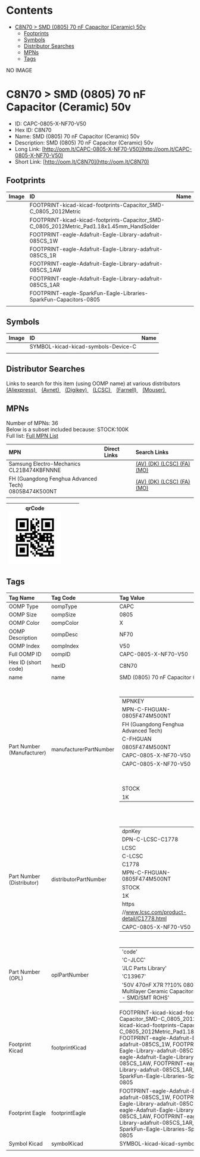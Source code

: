 



Contents
========

* [C8N70 > SMD (0805) 70 nF Capacitor (Ceramic) 50v](#c8n70--smd-0805-70-nf-capacitor-ceramic-50v)
	* [Footprints](#footprints)
	* [Symbols](#symbols)
	* [Distributor Searches](#distributor-searches)
	* [MPNs](#mpns)
	* [Tags](#tags)
  
NO IMAGE  
# C8N70 > SMD (0805) 70 nF Capacitor (Ceramic) 50v

- ID: CAPC-0805-X-NF70-V50
- Hex ID: C8N70
- Name: SMD (0805) 70 nF Capacitor (Ceramic) 50v
- Description: SMD (0805) 70 nF Capacitor (Ceramic) 50v
- Long Link: [http://oom.lt/CAPC-0805-X-NF70-V50](http://oom.lt/CAPC-0805-X-NF70-V50)
- Short Link: [http://oom.lt/C8N70](http://oom.lt/C8N70)

## Footprints
  

|Image|ID|Name|
| :--- | :--- | :--- |
||FOOTPRINT-kicad-kicad-footprints-Capacitor_SMD-C_0805_2012Metric||
||FOOTPRINT-kicad-kicad-footprints-Capacitor_SMD-C_0805_2012Metric_Pad1.18x1.45mm_HandSolder||
||FOOTPRINT-eagle-Adafruit-Eagle-Library-adafruit-085CS_1W||
||FOOTPRINT-eagle-Adafruit-Eagle-Library-adafruit-085CS_1R||
||FOOTPRINT-eagle-Adafruit-Eagle-Library-adafruit-085CS_1AW||
||FOOTPRINT-eagle-Adafruit-Eagle-Library-adafruit-085CS_1AR||
||FOOTPRINT-eagle-SparkFun-Eagle-Libraries-SparkFun-Capacitors-0805||
||||

## Symbols
  

|Image|ID|Name|
| :--- | :--- | :--- |
|![]()|SYMBOL-kicad-kicad-symbols-Device-C||
||||

## Distributor Searches
  
Links to search for this item (using OOMP name) at various distributors  
[(Aliexpress) ](https://www.aliexpress.com/wholesale?SearchText=1117SMD+0805+70+nF+Capacitor+Ceramic+50v)&nbsp;&nbsp;&nbsp;[(Avnet) ](https://www.avnet.com/shop/us/search/SMD+0805+70+nF+Capacitor+Ceramic+50v)&nbsp;&nbsp;&nbsp;[(Digikey) ](https://www.digikey.co.uk/en/products/result?s=SMD+0805+70+nF+Capacitor+Ceramic+50v)&nbsp;&nbsp;&nbsp;[(LCSC) ](https://www.lcsc.com/search?q=SMD+0805+70+nF+Capacitor+Ceramic+50v)&nbsp;&nbsp;&nbsp;[(Farnell) ](https://uk.farnell.com/search?st=SMD+0805+70+nF+Capacitor+Ceramic+50v)&nbsp;&nbsp;&nbsp;[(Mouser) ](https://www.mouser.com/c/?q=SMD+0805+70+nF+Capacitor+Ceramic+50v)&nbsp;&nbsp;&nbsp;
## MPNs
  
Number of MPNs: 36<br>Below is a subset included because: STOCK:100K <br>Full list: [Full MPN List](MPNLIST.md)  

|MPN|Direct Links|Search Links|
| :--- | :--- | :--- |
|Samsung Electro-Mechanics<br>CL21B474KBFNNNE||[(AV) ](https://www.avnet.com/shop/us/search/CL21B474KBFNNNE)[(DK) ](https://www.digikey.co.uk/products/en?keywords=CL21B474KBFNNNE)[(LCSC) ](https://www.lcsc.com/search?q=CL21B474KBFNNNE)[(FA) ](https://uk.farnell.com/search?st=CL21B474KBFNNNE)[(MO) ](https://www.mouser.com/c/?q=CL21B474KBFNNNE)|
|FH (Guangdong Fenghua Advanced Tech)<br>0805B474K500NT||[(AV) ](https://www.avnet.com/shop/us/search/0805B474K500NT)[(DK) ](https://www.digikey.co.uk/products/en?keywords=0805B474K500NT)[(LCSC) ](https://www.lcsc.com/search?q=0805B474K500NT)[(FA) ](https://uk.farnell.com/search?st=0805B474K500NT)[(MO) ](https://www.mouser.com/c/?q=0805B474K500NT)|
||||
  

|qrCode<br>[![](https://raw.githubusercontent.com/oomlout/oomlout_OOMP_parts_V2/main/CAPC/0805/X/NF70/V50/qrCode_140.png)](https://github.com/oomlout/oomlout_OOMP_parts_V2/tree/main/CAPC/0805/X/NF70/V50/qrCode.png)||||
| :---: | :---: | :---: | :---: |

## Tags
  

|Tag Name|Tag Code|Tag Value|
| :--- | :--- | :--- |
|OOMP Type|oompType|CAPC|
|OOMP Size|oompSize|0805|
|OOMP Color|oompColor|X|
|OOMP Description|oompDesc|NF70|
|OOMP Index|oompIndex|V50|
|Full OOMP ID|oompID|CAPC-0805-X-NF70-V50|
|Hex ID (short code)|hexID|C8N70|
|name|name|SMD (0805) 70 nF Capacitor (Ceramic) 50v|
|Part Number (Manufacturer)|manufacturerPartNumber|<table><tr><td>MPNKEY</td></tr><tr><td> MPN-C-FHGUAN-0805F474M500NT</td><td> MANUFACTURER</td></tr><tr><td> FH (Guangdong Fenghua Advanced Tech)</td><td> MANUCODE</td></tr><tr><td> C-FHGUAN</td><td> MPN</td></tr><tr><td> 0805F474M500NT</td><td> OOMPIDPARTIAL</td></tr><tr><td> CAPC-0805-X-NF70-V50</td><td> OOMPID</td></tr><tr><td> CAPC-0805-X-NF70-V50</td><td> LINK</td></tr><tr><td> </td><td> DESCRIPTION</td></tr><tr><td> </td><td> TAGS</td></tr><tr><td> STOCK</td></tr><tr><td>1K</td></tr></table></td><td> <table><tr><td>MPNKEY</td></tr><tr><td> MPN-C-SAMSUN-CL21B474KBFNNNE</td><td> MANUFACTURER</td></tr><tr><td> Samsung Electro-Mechanics</td><td> MANUCODE</td></tr><tr><td> C-SAMSUN</td><td> MPN</td></tr><tr><td> CL21B474KBFNNNE</td><td> OOMPIDPARTIAL</td></tr><tr><td> CAPC-0805-X-NF70-V50</td><td> OOMPID</td></tr><tr><td> CAPC-0805-X-NF70-V50</td><td> LINK</td></tr><tr><td> </td><td> DESCRIPTION</td></tr><tr><td> </td><td> TAGS</td></tr><tr><td> STOCK</td></tr><tr><td>100K</td></tr></table></td><td> <table><tr><td>MPNKEY</td></tr><tr><td> MPN-C-FHGUAN-0805B474K500NT</td><td> MANUFACTURER</td></tr><tr><td> FH (Guangdong Fenghua Advanced Tech)</td><td> MANUCODE</td></tr><tr><td> C-FHGUAN</td><td> MPN</td></tr><tr><td> 0805B474K500NT</td><td> OOMPIDPARTIAL</td></tr><tr><td> CAPC-0805-X-NF70-V50</td><td> OOMPID</td></tr><tr><td> CAPC-0805-X-NF70-V50</td><td> LINK</td></tr><tr><td> </td><td> DESCRIPTION</td></tr><tr><td> </td><td> TAGS</td></tr><tr><td> STOCK</td></tr><tr><td>100K</td></tr></table></td><td> <table><tr><td>MPNKEY</td></tr><tr><td> MPN-C-MURATA-GRM21BR71H474KA88L</td><td> MANUFACTURER</td></tr><tr><td> Murata Electronics</td><td> MANUCODE</td></tr><tr><td> C-MURATA</td><td> MPN</td></tr><tr><td> GRM21BR71H474KA88L</td><td> OOMPIDPARTIAL</td></tr><tr><td> CAPC-0805-X-NF70-V50</td><td> OOMPID</td></tr><tr><td> CAPC-0805-X-NF70-V50</td><td> LINK</td></tr><tr><td> </td><td> DESCRIPTION</td></tr><tr><td> </td><td> TAGS</td></tr><tr><td> STOCK</td></tr><tr><td>1K</td></tr></table></td><td> <table><tr><td>MPNKEY</td></tr><tr><td> MPN-C-TAIYOY-UMK212BJ474KG-T</td><td> MANUFACTURER</td></tr><tr><td> Taiyo Yuden</td><td> MANUCODE</td></tr><tr><td> C-TAIYOY</td><td> MPN</td></tr><tr><td> UMK212BJ474KG-T</td><td> OOMPIDPARTIAL</td></tr><tr><td> CAPC-0805-X-NF70-V50</td><td> OOMPID</td></tr><tr><td> CAPC-0805-X-NF70-V50</td><td> LINK</td></tr><tr><td> </td><td> DESCRIPTION</td></tr><tr><td> </td><td> TAGS</td></tr><tr><td> STOCK</td></tr><tr><td>1K</td></tr></table></td><td> <table><tr><td>MPNKEY</td></tr><tr><td> MPN-C-YAGEO-CC0805KKX7R9BB474</td><td> MANUFACTURER</td></tr><tr><td> YAGEO</td><td> MANUCODE</td></tr><tr><td> C-YAGEO</td><td> MPN</td></tr><tr><td> CC0805KKX7R9BB474</td><td> OOMPIDPARTIAL</td></tr><tr><td> CAPC-0805-X-NF70-V50</td><td> OOMPID</td></tr><tr><td> CAPC-0805-X-NF70-V50</td><td> LINK</td></tr><tr><td> </td><td> DESCRIPTION</td></tr><tr><td> </td><td> TAGS</td></tr><tr><td> STOCK</td></tr><tr><td>10K</td></tr></table></td><td> <table><tr><td>MPNKEY</td></tr><tr><td> MPN-C-YAGEO-CC0805KKX7R9BB274</td><td> MANUFACTURER</td></tr><tr><td> YAGEO</td><td> MANUCODE</td></tr><tr><td> C-YAGEO</td><td> MPN</td></tr><tr><td> CC0805KKX7R9BB274</td><td> OOMPIDPARTIAL</td></tr><tr><td> CAPC-0805-X-NF70-V50</td><td> OOMPID</td></tr><tr><td> CAPC-0805-X-NF70-V50</td><td> LINK</td></tr><tr><td> </td><td> DESCRIPTION</td></tr><tr><td> </td><td> TAGS</td></tr><tr><td> </td></tr></table></td><td> <table><tr><td>MPNKEY</td></tr><tr><td> MPN-C-KEMET-C0805C474K5RACAUTO</td><td> MANUFACTURER</td></tr><tr><td> KEMET</td><td> MANUCODE</td></tr><tr><td> C-KEMET</td><td> MPN</td></tr><tr><td> C0805C474K5RACAUTO</td><td> OOMPIDPARTIAL</td></tr><tr><td> CAPC-0805-X-NF70-V50</td><td> OOMPID</td></tr><tr><td> CAPC-0805-X-NF70-V50</td><td> LINK</td></tr><tr><td> </td><td> DESCRIPTION</td></tr><tr><td> </td><td> TAGS</td></tr><tr><td> STOCK</td></tr><tr><td>1K</td></tr></table></td><td> <table><tr><td>MPNKEY</td></tr><tr><td> MPN-C-SAMSUN-CL21F474ZBFNNNE</td><td> MANUFACTURER</td></tr><tr><td> Samsung Electro-Mechanics</td><td> MANUCODE</td></tr><tr><td> C-SAMSUN</td><td> MPN</td></tr><tr><td> CL21F474ZBFNNNE</td><td> OOMPIDPARTIAL</td></tr><tr><td> CAPC-0805-X-NF70-V50</td><td> OOMPID</td></tr><tr><td> CAPC-0805-X-NF70-V50</td><td> LINK</td></tr><tr><td> </td><td> DESCRIPTION</td></tr><tr><td> </td><td> TAGS</td></tr><tr><td> </td></tr></table></td><td> <table><tr><td>MPNKEY</td></tr><tr><td> MPN-C-MURATA-GCM21BR71H474KA55L</td><td> MANUFACTURER</td></tr><tr><td> Murata Electronics</td><td> MANUCODE</td></tr><tr><td> C-MURATA</td><td> MPN</td></tr><tr><td> GCM21BR71H474KA55L</td><td> OOMPIDPARTIAL</td></tr><tr><td> CAPC-0805-X-NF70-V50</td><td> OOMPID</td></tr><tr><td> CAPC-0805-X-NF70-V50</td><td> LINK</td></tr><tr><td> </td><td> DESCRIPTION</td></tr><tr><td> </td><td> TAGS</td></tr><tr><td> STOCK</td></tr><tr><td>1K</td></tr></table></td><td> <table><tr><td>MPNKEY</td></tr><tr><td> MPN-C-MURATA-GCM21BR71H474MA55L</td><td> MANUFACTURER</td></tr><tr><td> Murata Electronics</td><td> MANUCODE</td></tr><tr><td> C-MURATA</td><td> MPN</td></tr><tr><td> GCM21BR71H474MA55L</td><td> OOMPIDPARTIAL</td></tr><tr><td> CAPC-0805-X-NF70-V50</td><td> OOMPID</td></tr><tr><td> CAPC-0805-X-NF70-V50</td><td> LINK</td></tr><tr><td> </td><td> DESCRIPTION</td></tr><tr><td> </td><td> TAGS</td></tr><tr><td> STOCK</td></tr><tr><td>1K</td></tr></table></td><td> <table><tr><td>MPNKEY</td></tr><tr><td> MPN-C-WALSIN-0805F474Z500CT</td><td> MANUFACTURER</td></tr><tr><td> Walsin Tech Corp</td><td> MANUCODE</td></tr><tr><td> C-WALSIN</td><td> MPN</td></tr><tr><td> 0805F474Z500CT</td><td> OOMPIDPARTIAL</td></tr><tr><td> CAPC-0805-X-NF70-V50</td><td> OOMPID</td></tr><tr><td> CAPC-0805-X-NF70-V50</td><td> LINK</td></tr><tr><td> </td><td> DESCRIPTION</td></tr><tr><td> </td><td> TAGS</td></tr><tr><td> STOCK</td></tr><tr><td>1K</td></tr></table></td><td> <table><tr><td>MPNKEY</td></tr><tr><td> MPN-C-YAGEO-CC0805ZRY5V9BB474</td><td> MANUFACTURER</td></tr><tr><td> YAGEO</td><td> MANUCODE</td></tr><tr><td> C-YAGEO</td><td> MPN</td></tr><tr><td> CC0805ZRY5V9BB474</td><td> OOMPIDPARTIAL</td></tr><tr><td> CAPC-0805-X-NF70-V50</td><td> OOMPID</td></tr><tr><td> CAPC-0805-X-NF70-V50</td><td> LINK</td></tr><tr><td> </td><td> DESCRIPTION</td></tr><tr><td> </td><td> TAGS</td></tr><tr><td> STOCK</td></tr><tr><td>1K</td></tr></table></td><td> <table><tr><td>MPNKEY</td></tr><tr><td> MPN-C-WALSIN-0805B474K500CT</td><td> MANUFACTURER</td></tr><tr><td> Walsin Tech Corp</td><td> MANUCODE</td></tr><tr><td> C-WALSIN</td><td> MPN</td></tr><tr><td> 0805B474K500CT</td><td> OOMPIDPARTIAL</td></tr><tr><td> CAPC-0805-X-NF70-V50</td><td> OOMPID</td></tr><tr><td> CAPC-0805-X-NF70-V50</td><td> LINK</td></tr><tr><td> </td><td> DESCRIPTION</td></tr><tr><td> </td><td> TAGS</td></tr><tr><td> STOCK</td></tr><tr><td>1K</td></tr></table></td><td> <table><tr><td>MPNKEY</td></tr><tr><td> MPN-C-IHHECH-C0805X474K050T</td><td> MANUFACTURER</td></tr><tr><td> IHHEC(HOLY STONE ENTERPRISE CO.</td><td> LTD)</td><td> MANUCODE</td></tr><tr><td> C-IHHECH</td><td> MPN</td></tr><tr><td> C0805X474K050T</td><td> OOMPIDPARTIAL</td></tr><tr><td> CAPC-0805-X-NF70-V50</td><td> OOMPID</td></tr><tr><td> CAPC-0805-X-NF70-V50</td><td> LINK</td></tr><tr><td> </td><td> DESCRIPTION</td></tr><tr><td> </td><td> TAGS</td></tr><tr><td> STOCK</td></tr><tr><td>1K</td></tr></table></td><td> <table><tr><td>MPNKEY</td></tr><tr><td> MPN-C-TDK-CGA4J3X7R1H474KT0Y0N</td><td> MANUFACTURER</td></tr><tr><td> TDK</td><td> MANUCODE</td></tr><tr><td> C-TDK</td><td> MPN</td></tr><tr><td> CGA4J3X7R1H474KT0Y0N</td><td> OOMPIDPARTIAL</td></tr><tr><td> CAPC-0805-X-NF70-V50</td><td> OOMPID</td></tr><tr><td> CAPC-0805-X-NF70-V50</td><td> LINK</td></tr><tr><td> </td><td> DESCRIPTION</td></tr><tr><td> </td><td> TAGS</td></tr><tr><td> </td></tr></table></td><td> <table><tr><td>MPNKEY</td></tr><tr><td> MPN-C-SAMSUN-CL21B474KBFVPNE</td><td> MANUFACTURER</td></tr><tr><td> Samsung Electro-Mechanics</td><td> MANUCODE</td></tr><tr><td> C-SAMSUN</td><td> MPN</td></tr><tr><td> CL21B474KBFVPNE</td><td> OOMPIDPARTIAL</td></tr><tr><td> CAPC-0805-X-NF70-V50</td><td> OOMPID</td></tr><tr><td> CAPC-0805-X-NF70-V50</td><td> LINK</td></tr><tr><td> </td><td> DESCRIPTION</td></tr><tr><td> </td><td> TAGS</td></tr><tr><td> STOCK</td></tr><tr><td>1K</td></tr></table></td><td> <table><tr><td>MPNKEY</td></tr><tr><td> MPN-C-CCTC-TCC0805X7R274K500DT</td><td> MANUFACTURER</td></tr><tr><td> CCTC</td><td> MANUCODE</td></tr><tr><td> C-CCTC</td><td> MPN</td></tr><tr><td> TCC0805X7R274K500DT</td><td> OOMPIDPARTIAL</td></tr><tr><td> CAPC-0805-X-NF70-V50</td><td> OOMPID</td></tr><tr><td> CAPC-0805-X-NF70-V50</td><td> LINK</td></tr><tr><td> </td><td> DESCRIPTION</td></tr><tr><td> </td><td> TAGS</td></tr><tr><td> </td></tr></table></td><td> <table><tr><td>MPNKEY</td></tr><tr><td> MPN-C-CCTC-TCC0805X7R474J500DT</td><td> MANUFACTURER</td></tr><tr><td> CCTC</td><td> MANUCODE</td></tr><tr><td> C-CCTC</td><td> MPN</td></tr><tr><td> TCC0805X7R474J500DT</td><td> OOMPIDPARTIAL</td></tr><tr><td> CAPC-0805-X-NF70-V50</td><td> OOMPID</td></tr><tr><td> CAPC-0805-X-NF70-V50</td><td> LINK</td></tr><tr><td> </td><td> DESCRIPTION</td></tr><tr><td> </td><td> TAGS</td></tr><tr><td> </td></tr></table></td><td> <table><tr><td>MPNKEY</td></tr><tr><td> MPN-C-CCTC-TCC0805X7R474J500FT</td><td> MANUFACTURER</td></tr><tr><td> CCTC</td><td> MANUCODE</td></tr><tr><td> C-CCTC</td><td> MPN</td></tr><tr><td> TCC0805X7R474J500FT</td><td> OOMPIDPARTIAL</td></tr><tr><td> CAPC-0805-X-NF70-V50</td><td> OOMPID</td></tr><tr><td> CAPC-0805-X-NF70-V50</td><td> LINK</td></tr><tr><td> </td><td> DESCRIPTION</td></tr><tr><td> </td><td> TAGS</td></tr><tr><td> </td></tr></table></td><td> <table><tr><td>MPNKEY</td></tr><tr><td> MPN-C-CCTC-TCC0805X7R474K500DT</td><td> MANUFACTURER</td></tr><tr><td> CCTC</td><td> MANUCODE</td></tr><tr><td> C-CCTC</td><td> MPN</td></tr><tr><td> TCC0805X7R474K500DT</td><td> OOMPIDPARTIAL</td></tr><tr><td> CAPC-0805-X-NF70-V50</td><td> OOMPID</td></tr><tr><td> CAPC-0805-X-NF70-V50</td><td> LINK</td></tr><tr><td> </td><td> DESCRIPTION</td></tr><tr><td> </td><td> TAGS</td></tr><tr><td> STOCK</td></tr><tr><td>1K</td></tr></table></td><td> <table><tr><td>MPNKEY</td></tr><tr><td> MPN-C-CCTC-TCC0805X7R474K500FT</td><td> MANUFACTURER</td></tr><tr><td> CCTC</td><td> MANUCODE</td></tr><tr><td> C-CCTC</td><td> MPN</td></tr><tr><td> TCC0805X7R474K500FT</td><td> OOMPIDPARTIAL</td></tr><tr><td> CAPC-0805-X-NF70-V50</td><td> OOMPID</td></tr><tr><td> CAPC-0805-X-NF70-V50</td><td> LINK</td></tr><tr><td> </td><td> DESCRIPTION</td></tr><tr><td> </td><td> TAGS</td></tr><tr><td> STOCK</td></tr><tr><td>1K</td></tr></table></td><td> <table><tr><td>MPNKEY</td></tr><tr><td> MPN-C-CCTC-TCC0805Y5V474M500DT</td><td> MANUFACTURER</td></tr><tr><td> CCTC</td><td> MANUCODE</td></tr><tr><td> C-CCTC</td><td> MPN</td></tr><tr><td> TCC0805Y5V474M500DT</td><td> OOMPIDPARTIAL</td></tr><tr><td> CAPC-0805-X-NF70-V50</td><td> OOMPID</td></tr><tr><td> CAPC-0805-X-NF70-V50</td><td> LINK</td></tr><tr><td> </td><td> DESCRIPTION</td></tr><tr><td> </td><td> TAGS</td></tr><tr><td> </td></tr></table></td><td> <table><tr><td>MPNKEY</td></tr><tr><td> MPN-C-SAMSUN-CL21B474KBF4PNE</td><td> MANUFACTURER</td></tr><tr><td> Samsung Electro-Mechanics</td><td> MANUCODE</td></tr><tr><td> C-SAMSUN</td><td> MPN</td></tr><tr><td> CL21B474KBF4PNE</td><td> OOMPIDPARTIAL</td></tr><tr><td> CAPC-0805-X-NF70-V50</td><td> OOMPID</td></tr><tr><td> CAPC-0805-X-NF70-V50</td><td> LINK</td></tr><tr><td> </td><td> DESCRIPTION</td></tr><tr><td> </td><td> TAGS</td></tr><tr><td> </td></tr></table></td><td> <table><tr><td>MPNKEY</td></tr><tr><td> MPN-C-TDK-CGA4J3X7R1H474KT0Y0S</td><td> MANUFACTURER</td></tr><tr><td> TDK</td><td> MANUCODE</td></tr><tr><td> C-TDK</td><td> MPN</td></tr><tr><td> CGA4J3X7R1H474KT0Y0S</td><td> OOMPIDPARTIAL</td></tr><tr><td> CAPC-0805-X-NF70-V50</td><td> OOMPID</td></tr><tr><td> CAPC-0805-X-NF70-V50</td><td> LINK</td></tr><tr><td> </td><td> DESCRIPTION</td></tr><tr><td> </td><td> TAGS</td></tr><tr><td> STOCK</td></tr><tr><td>1K</td></tr></table></td><td> <table><tr><td>MPNKEY</td></tr><tr><td> MPN-C-MURATA-GCJ21BR71H474KA12L</td><td> MANUFACTURER</td></tr><tr><td> Murata Electronics</td><td> MANUCODE</td></tr><tr><td> C-MURATA</td><td> MPN</td></tr><tr><td> GCJ21BR71H474KA12L</td><td> OOMPIDPARTIAL</td></tr><tr><td> CAPC-0805-X-NF70-V50</td><td> OOMPID</td></tr><tr><td> CAPC-0805-X-NF70-V50</td><td> LINK</td></tr><tr><td> </td><td> DESCRIPTION</td></tr><tr><td> </td><td> TAGS</td></tr><tr><td> </td></tr></table></td><td> <table><tr><td>MPNKEY</td></tr><tr><td> MPN-C-MURATA-GRM21BR71H474KA88K</td><td> MANUFACTURER</td></tr><tr><td> Murata Electronics</td><td> MANUCODE</td></tr><tr><td> C-MURATA</td><td> MPN</td></tr><tr><td> GRM21BR71H474KA88K</td><td> OOMPIDPARTIAL</td></tr><tr><td> CAPC-0805-X-NF70-V50</td><td> OOMPID</td></tr><tr><td> CAPC-0805-X-NF70-V50</td><td> LINK</td></tr><tr><td> </td><td> DESCRIPTION</td></tr><tr><td> </td><td> TAGS</td></tr><tr><td> </td></tr></table></td><td> <table><tr><td>MPNKEY</td></tr><tr><td> MPN-C-YAGEO-CC0805JKX7R9BB474</td><td> MANUFACTURER</td></tr><tr><td> YAGEO</td><td> MANUCODE</td></tr><tr><td> C-YAGEO</td><td> MPN</td></tr><tr><td> CC0805JKX7R9BB474</td><td> OOMPIDPARTIAL</td></tr><tr><td> CAPC-0805-X-NF70-V50</td><td> OOMPID</td></tr><tr><td> CAPC-0805-X-NF70-V50</td><td> LINK</td></tr><tr><td> </td><td> DESCRIPTION</td></tr><tr><td> </td><td> TAGS</td></tr><tr><td> STOCK</td></tr><tr><td>1K</td></tr></table></td><td> <table><tr><td>MPNKEY</td></tr><tr><td> MPN-C-PSAPRO-FN21X474K500EIG</td><td> MANUFACTURER</td></tr><tr><td> PSA(Prosperity Dielectrics)</td><td> MANUCODE</td></tr><tr><td> C-PSAPRO</td><td> MPN</td></tr><tr><td> FN21X474K500EIG</td><td> OOMPIDPARTIAL</td></tr><tr><td> CAPC-0805-X-NF70-V50</td><td> OOMPID</td></tr><tr><td> CAPC-0805-X-NF70-V50</td><td> LINK</td></tr><tr><td> </td><td> DESCRIPTION</td></tr><tr><td> </td><td> TAGS</td></tr><tr><td> </td></tr></table></td><td> <table><tr><td>MPNKEY</td></tr><tr><td> MPN-C-KYOCER-08055C474KAZ2A</td><td> MANUFACTURER</td></tr><tr><td> Kyocera AVX</td><td> MANUCODE</td></tr><tr><td> C-KYOCER</td><td> MPN</td></tr><tr><td> 08055C474KAZ2A</td><td> OOMPIDPARTIAL</td></tr><tr><td> CAPC-0805-X-NF70-V50</td><td> OOMPID</td></tr><tr><td> CAPC-0805-X-NF70-V50</td><td> LINK</td></tr><tr><td> </td><td> DESCRIPTION</td></tr><tr><td> </td><td> TAGS</td></tr><tr><td> </td></tr></table></td><td> <table><tr><td>MPNKEY</td></tr><tr><td> MPN-C-KEMET-C0805C474K5RACAUTO7210</td><td> MANUFACTURER</td></tr><tr><td> KEMET</td><td> MANUCODE</td></tr><tr><td> C-KEMET</td><td> MPN</td></tr><tr><td> C0805C474K5RACAUTO7210</td><td> OOMPIDPARTIAL</td></tr><tr><td> CAPC-0805-X-NF70-V50</td><td> OOMPID</td></tr><tr><td> CAPC-0805-X-NF70-V50</td><td> LINK</td></tr><tr><td> </td><td> DESCRIPTION</td></tr><tr><td> </td><td> TAGS</td></tr><tr><td> </td></tr></table></td><td> <table><tr><td>MPNKEY</td></tr><tr><td> MPN-C-TAIYOY-UMK212C7474KGHTE</td><td> MANUFACTURER</td></tr><tr><td> Taiyo Yuden</td><td> MANUCODE</td></tr><tr><td> C-TAIYOY</td><td> MPN</td></tr><tr><td> UMK212C7474KGHTE</td><td> OOMPIDPARTIAL</td></tr><tr><td> CAPC-0805-X-NF70-V50</td><td> OOMPID</td></tr><tr><td> CAPC-0805-X-NF70-V50</td><td> LINK</td></tr><tr><td> </td><td> DESCRIPTION</td></tr><tr><td> </td><td> TAGS</td></tr><tr><td> STOCK</td></tr><tr><td>1K</td></tr></table></td><td> <table><tr><td>MPNKEY</td></tr><tr><td> MPN-C-YAGEO-AC0805KKX7R9BB474</td><td> MANUFACTURER</td></tr><tr><td> YAGEO</td><td> MANUCODE</td></tr><tr><td> C-YAGEO</td><td> MPN</td></tr><tr><td> AC0805KKX7R9BB474</td><td> OOMPIDPARTIAL</td></tr><tr><td> CAPC-0805-X-NF70-V50</td><td> OOMPID</td></tr><tr><td> CAPC-0805-X-NF70-V50</td><td> LINK</td></tr><tr><td> </td><td> DESCRIPTION</td></tr><tr><td> </td><td> TAGS</td></tr><tr><td> </td></tr></table></td><td> <table><tr><td>MPNKEY</td></tr><tr><td> MPN-C-FHGUAN-0805B274K500NT</td><td> MANUFACTURER</td></tr><tr><td> FH (Guangdong Fenghua Advanced Tech)</td><td> MANUCODE</td></tr><tr><td> C-FHGUAN</td><td> MPN</td></tr><tr><td> 0805B274K500NT</td><td> OOMPIDPARTIAL</td></tr><tr><td> CAPC-0805-X-NF70-V50</td><td> OOMPID</td></tr><tr><td> CAPC-0805-X-NF70-V50</td><td> LINK</td></tr><tr><td> </td><td> DESCRIPTION</td></tr><tr><td> </td><td> TAGS</td></tr><tr><td> </td></tr></table></td><td> <table><tr><td>MPNKEY</td></tr><tr><td> MPN-C-KEMET-C0805C474K5REC7800</td><td> MANUFACTURER</td></tr><tr><td> KEMET</td><td> MANUCODE</td></tr><tr><td> C-KEMET</td><td> MPN</td></tr><tr><td> C0805C474K5REC7800</td><td> OOMPIDPARTIAL</td></tr><tr><td> CAPC-0805-X-NF70-V50</td><td> OOMPID</td></tr><tr><td> CAPC-0805-X-NF70-V50</td><td> LINK</td></tr><tr><td> </td><td> DESCRIPTION</td></tr><tr><td> </td><td> TAGS</td></tr><tr><td> </td></tr></table></td><td> <table><tr><td>MPNKEY</td></tr><tr><td> MPN-C-KEMET-C0805C474K5RALTU</td><td> MANUFACTURER</td></tr><tr><td> KEMET</td><td> MANUCODE</td></tr><tr><td> C-KEMET</td><td> MPN</td></tr><tr><td> C0805C474K5RALTU</td><td> OOMPIDPARTIAL</td></tr><tr><td> CAPC-0805-X-NF70-V50</td><td> OOMPID</td></tr><tr><td> CAPC-0805-X-NF70-V50</td><td> LINK</td></tr><tr><td> </td><td> DESCRIPTION</td></tr><tr><td> </td><td> TAGS</td></tr><tr><td> </td></tr></table>|
|Part Number (Distributor)|distributorPartNumber|<table><tr><td>dpnKey</td></tr><tr><td> DPN-C-LCSC-C1778</td><td> DISTRIBUTOR</td></tr><tr><td> LCSC</td><td> DISTRCODE</td></tr><tr><td> C-LCSC</td><td> DPN</td></tr><tr><td> C1778</td><td> MPN</td></tr><tr><td> MPN-C-FHGUAN-0805F474M500NT</td><td> TAGS</td></tr><tr><td> STOCK</td></tr><tr><td>1K</td><td> LINK</td></tr><tr><td> https</td></tr><tr><td>//www.lcsc.com/product-detail/C1778.html</td><td> OOMPID</td></tr><tr><td> CAPC-0805-X-NF70-V50</td></tr></table></td><td> <table><tr><td>dpnKey</td></tr><tr><td> DPN-C-LCSC-C13967</td><td> DISTRIBUTOR</td></tr><tr><td> LCSC</td><td> DISTRCODE</td></tr><tr><td> C-LCSC</td><td> DPN</td></tr><tr><td> C13967</td><td> MPN</td></tr><tr><td> MPN-C-SAMSUN-CL21B474KBFNNNE</td><td> TAGS</td></tr><tr><td> STOCK</td></tr><tr><td>100K</td><td> LINK</td></tr><tr><td> https</td></tr><tr><td>//www.lcsc.com/product-detail/C13967.html</td><td> OOMPID</td></tr><tr><td> CAPC-0805-X-NF70-V50</td></tr></table></td><td> <table><tr><td>dpnKey</td></tr><tr><td> DPN-C-LCSC-C49955</td><td> DISTRIBUTOR</td></tr><tr><td> LCSC</td><td> DISTRCODE</td></tr><tr><td> C-LCSC</td><td> DPN</td></tr><tr><td> C49955</td><td> MPN</td></tr><tr><td> MPN-C-FHGUAN-0805B474K500NT</td><td> TAGS</td></tr><tr><td> STOCK</td></tr><tr><td>100K</td><td> LINK</td></tr><tr><td> https</td></tr><tr><td>//www.lcsc.com/product-detail/C49955.html</td><td> OOMPID</td></tr><tr><td> CAPC-0805-X-NF70-V50</td></tr></table></td><td> <table><tr><td>dpnKey</td></tr><tr><td> DPN-C-LCSC-C86043</td><td> DISTRIBUTOR</td></tr><tr><td> LCSC</td><td> DISTRCODE</td></tr><tr><td> C-LCSC</td><td> DPN</td></tr><tr><td> C86043</td><td> MPN</td></tr><tr><td> MPN-C-MURATA-GRM21BR71H474KA88L</td><td> TAGS</td></tr><tr><td> STOCK</td></tr><tr><td>1K</td><td> LINK</td></tr><tr><td> https</td></tr><tr><td>//www.lcsc.com/product-detail/C86043.html</td><td> OOMPID</td></tr><tr><td> CAPC-0805-X-NF70-V50</td></tr></table></td><td> <table><tr><td>dpnKey</td></tr><tr><td> DPN-C-LCSC-C92852</td><td> DISTRIBUTOR</td></tr><tr><td> LCSC</td><td> DISTRCODE</td></tr><tr><td> C-LCSC</td><td> DPN</td></tr><tr><td> C92852</td><td> MPN</td></tr><tr><td> MPN-C-TAIYOY-UMK212BJ474KG-T</td><td> TAGS</td></tr><tr><td> STOCK</td></tr><tr><td>1K</td><td> LINK</td></tr><tr><td> https</td></tr><tr><td>//www.lcsc.com/product-detail/C92852.html</td><td> OOMPID</td></tr><tr><td> CAPC-0805-X-NF70-V50</td></tr></table></td><td> <table><tr><td>dpnKey</td></tr><tr><td> DPN-C-LCSC-C106843</td><td> DISTRIBUTOR</td></tr><tr><td> LCSC</td><td> DISTRCODE</td></tr><tr><td> C-LCSC</td><td> DPN</td></tr><tr><td> C106843</td><td> MPN</td></tr><tr><td> MPN-C-YAGEO-CC0805KKX7R9BB474</td><td> TAGS</td></tr><tr><td> STOCK</td></tr><tr><td>10K</td><td> LINK</td></tr><tr><td> https</td></tr><tr><td>//www.lcsc.com/product-detail/C106843.html</td><td> OOMPID</td></tr><tr><td> CAPC-0805-X-NF70-V50</td></tr></table></td><td> <table><tr><td>dpnKey</td></tr><tr><td> DPN-C-LCSC-C113845</td><td> DISTRIBUTOR</td></tr><tr><td> LCSC</td><td> DISTRCODE</td></tr><tr><td> C-LCSC</td><td> DPN</td></tr><tr><td> C113845</td><td> MPN</td></tr><tr><td> MPN-C-YAGEO-CC0805KKX7R9BB274</td><td> TAGS</td></tr><tr><td> </td><td> LINK</td></tr><tr><td> https</td></tr><tr><td>//www.lcsc.com/product-detail/C113845.html</td><td> OOMPID</td></tr><tr><td> CAPC-0805-X-NF70-V50</td></tr></table></td><td> <table><tr><td>dpnKey</td></tr><tr><td> DPN-C-LCSC-C129661</td><td> DISTRIBUTOR</td></tr><tr><td> LCSC</td><td> DISTRCODE</td></tr><tr><td> C-LCSC</td><td> DPN</td></tr><tr><td> C129661</td><td> MPN</td></tr><tr><td> MPN-C-KEMET-C0805C474K5RACAUTO</td><td> TAGS</td></tr><tr><td> STOCK</td></tr><tr><td>1K</td><td> LINK</td></tr><tr><td> https</td></tr><tr><td>//www.lcsc.com/product-detail/C129661.html</td><td> OOMPID</td></tr><tr><td> CAPC-0805-X-NF70-V50</td></tr></table></td><td> <table><tr><td>dpnKey</td></tr><tr><td> DPN-C-LCSC-C159761</td><td> DISTRIBUTOR</td></tr><tr><td> LCSC</td><td> DISTRCODE</td></tr><tr><td> C-LCSC</td><td> DPN</td></tr><tr><td> C159761</td><td> MPN</td></tr><tr><td> MPN-C-SAMSUN-CL21F474ZBFNNNE</td><td> TAGS</td></tr><tr><td> </td><td> LINK</td></tr><tr><td> https</td></tr><tr><td>//www.lcsc.com/product-detail/C159761.html</td><td> OOMPID</td></tr><tr><td> CAPC-0805-X-NF70-V50</td></tr></table></td><td> <table><tr><td>dpnKey</td></tr><tr><td> DPN-C-LCSC-C161263</td><td> DISTRIBUTOR</td></tr><tr><td> LCSC</td><td> DISTRCODE</td></tr><tr><td> C-LCSC</td><td> DPN</td></tr><tr><td> C161263</td><td> MPN</td></tr><tr><td> MPN-C-MURATA-GCM21BR71H474KA55L</td><td> TAGS</td></tr><tr><td> STOCK</td></tr><tr><td>1K</td><td> LINK</td></tr><tr><td> https</td></tr><tr><td>//www.lcsc.com/product-detail/C161263.html</td><td> OOMPID</td></tr><tr><td> CAPC-0805-X-NF70-V50</td></tr></table></td><td> <table><tr><td>dpnKey</td></tr><tr><td> DPN-C-LCSC-C161264</td><td> DISTRIBUTOR</td></tr><tr><td> LCSC</td><td> DISTRCODE</td></tr><tr><td> C-LCSC</td><td> DPN</td></tr><tr><td> C161264</td><td> MPN</td></tr><tr><td> MPN-C-MURATA-GCM21BR71H474MA55L</td><td> TAGS</td></tr><tr><td> STOCK</td></tr><tr><td>1K</td><td> LINK</td></tr><tr><td> https</td></tr><tr><td>//www.lcsc.com/product-detail/C161264.html</td><td> OOMPID</td></tr><tr><td> CAPC-0805-X-NF70-V50</td></tr></table></td><td> <table><tr><td>dpnKey</td></tr><tr><td> DPN-C-LCSC-C303923</td><td> DISTRIBUTOR</td></tr><tr><td> LCSC</td><td> DISTRCODE</td></tr><tr><td> C-LCSC</td><td> DPN</td></tr><tr><td> C303923</td><td> MPN</td></tr><tr><td> MPN-C-WALSIN-0805F474Z500CT</td><td> TAGS</td></tr><tr><td> STOCK</td></tr><tr><td>1K</td><td> LINK</td></tr><tr><td> https</td></tr><tr><td>//www.lcsc.com/product-detail/C303923.html</td><td> OOMPID</td></tr><tr><td> CAPC-0805-X-NF70-V50</td></tr></table></td><td> <table><tr><td>dpnKey</td></tr><tr><td> DPN-C-LCSC-C327107</td><td> DISTRIBUTOR</td></tr><tr><td> LCSC</td><td> DISTRCODE</td></tr><tr><td> C-LCSC</td><td> DPN</td></tr><tr><td> C327107</td><td> MPN</td></tr><tr><td> MPN-C-YAGEO-CC0805ZRY5V9BB474</td><td> TAGS</td></tr><tr><td> STOCK</td></tr><tr><td>1K</td><td> LINK</td></tr><tr><td> https</td></tr><tr><td>//www.lcsc.com/product-detail/C327107.html</td><td> OOMPID</td></tr><tr><td> CAPC-0805-X-NF70-V50</td></tr></table></td><td> <table><tr><td>dpnKey</td></tr><tr><td> DPN-C-LCSC-C335536</td><td> DISTRIBUTOR</td></tr><tr><td> LCSC</td><td> DISTRCODE</td></tr><tr><td> C-LCSC</td><td> DPN</td></tr><tr><td> C335536</td><td> MPN</td></tr><tr><td> MPN-C-WALSIN-0805B474K500CT</td><td> TAGS</td></tr><tr><td> STOCK</td></tr><tr><td>1K</td><td> LINK</td></tr><tr><td> https</td></tr><tr><td>//www.lcsc.com/product-detail/C335536.html</td><td> OOMPID</td></tr><tr><td> CAPC-0805-X-NF70-V50</td></tr></table></td><td> <table><tr><td>dpnKey</td></tr><tr><td> DPN-C-LCSC-C340300</td><td> DISTRIBUTOR</td></tr><tr><td> LCSC</td><td> DISTRCODE</td></tr><tr><td> C-LCSC</td><td> DPN</td></tr><tr><td> C340300</td><td> MPN</td></tr><tr><td> MPN-C-IHHECH-C0805X474K050T</td><td> TAGS</td></tr><tr><td> STOCK</td></tr><tr><td>1K</td><td> LINK</td></tr><tr><td> https</td></tr><tr><td>//www.lcsc.com/product-detail/C340300.html</td><td> OOMPID</td></tr><tr><td> CAPC-0805-X-NF70-V50</td></tr></table></td><td> <table><tr><td>dpnKey</td></tr><tr><td> DPN-C-LCSC-C342804</td><td> DISTRIBUTOR</td></tr><tr><td> LCSC</td><td> DISTRCODE</td></tr><tr><td> C-LCSC</td><td> DPN</td></tr><tr><td> C342804</td><td> MPN</td></tr><tr><td> MPN-C-TDK-CGA4J3X7R1H474KT0Y0N</td><td> TAGS</td></tr><tr><td> </td><td> LINK</td></tr><tr><td> https</td></tr><tr><td>//www.lcsc.com/product-detail/C342804.html</td><td> OOMPID</td></tr><tr><td> CAPC-0805-X-NF70-V50</td></tr></table></td><td> <table><tr><td>dpnKey</td></tr><tr><td> DPN-C-LCSC-C346225</td><td> DISTRIBUTOR</td></tr><tr><td> LCSC</td><td> DISTRCODE</td></tr><tr><td> C-LCSC</td><td> DPN</td></tr><tr><td> C346225</td><td> MPN</td></tr><tr><td> MPN-C-SAMSUN-CL21B474KBFVPNE</td><td> TAGS</td></tr><tr><td> STOCK</td></tr><tr><td>1K</td><td> LINK</td></tr><tr><td> https</td></tr><tr><td>//www.lcsc.com/product-detail/C346225.html</td><td> OOMPID</td></tr><tr><td> CAPC-0805-X-NF70-V50</td></tr></table></td><td> <table><tr><td>dpnKey</td></tr><tr><td> DPN-C-LCSC-C376968</td><td> DISTRIBUTOR</td></tr><tr><td> LCSC</td><td> DISTRCODE</td></tr><tr><td> C-LCSC</td><td> DPN</td></tr><tr><td> C376968</td><td> MPN</td></tr><tr><td> MPN-C-CCTC-TCC0805X7R274K500DT</td><td> TAGS</td></tr><tr><td> </td><td> LINK</td></tr><tr><td> https</td></tr><tr><td>//www.lcsc.com/product-detail/C376968.html</td><td> OOMPID</td></tr><tr><td> CAPC-0805-X-NF70-V50</td></tr></table></td><td> <table><tr><td>dpnKey</td></tr><tr><td> DPN-C-LCSC-C376990</td><td> DISTRIBUTOR</td></tr><tr><td> LCSC</td><td> DISTRCODE</td></tr><tr><td> C-LCSC</td><td> DPN</td></tr><tr><td> C376990</td><td> MPN</td></tr><tr><td> MPN-C-CCTC-TCC0805X7R474J500DT</td><td> TAGS</td></tr><tr><td> </td><td> LINK</td></tr><tr><td> https</td></tr><tr><td>//www.lcsc.com/product-detail/C376990.html</td><td> OOMPID</td></tr><tr><td> CAPC-0805-X-NF70-V50</td></tr></table></td><td> <table><tr><td>dpnKey</td></tr><tr><td> DPN-C-LCSC-C376991</td><td> DISTRIBUTOR</td></tr><tr><td> LCSC</td><td> DISTRCODE</td></tr><tr><td> C-LCSC</td><td> DPN</td></tr><tr><td> C376991</td><td> MPN</td></tr><tr><td> MPN-C-CCTC-TCC0805X7R474J500FT</td><td> TAGS</td></tr><tr><td> </td><td> LINK</td></tr><tr><td> https</td></tr><tr><td>//www.lcsc.com/product-detail/C376991.html</td><td> OOMPID</td></tr><tr><td> CAPC-0805-X-NF70-V50</td></tr></table></td><td> <table><tr><td>dpnKey</td></tr><tr><td> DPN-C-LCSC-C376993</td><td> DISTRIBUTOR</td></tr><tr><td> LCSC</td><td> DISTRCODE</td></tr><tr><td> C-LCSC</td><td> DPN</td></tr><tr><td> C376993</td><td> MPN</td></tr><tr><td> MPN-C-CCTC-TCC0805X7R474K500DT</td><td> TAGS</td></tr><tr><td> STOCK</td></tr><tr><td>1K</td><td> LINK</td></tr><tr><td> https</td></tr><tr><td>//www.lcsc.com/product-detail/C376993.html</td><td> OOMPID</td></tr><tr><td> CAPC-0805-X-NF70-V50</td></tr></table></td><td> <table><tr><td>dpnKey</td></tr><tr><td> DPN-C-LCSC-C376994</td><td> DISTRIBUTOR</td></tr><tr><td> LCSC</td><td> DISTRCODE</td></tr><tr><td> C-LCSC</td><td> DPN</td></tr><tr><td> C376994</td><td> MPN</td></tr><tr><td> MPN-C-CCTC-TCC0805X7R474K500FT</td><td> TAGS</td></tr><tr><td> STOCK</td></tr><tr><td>1K</td><td> LINK</td></tr><tr><td> https</td></tr><tr><td>//www.lcsc.com/product-detail/C376994.html</td><td> OOMPID</td></tr><tr><td> CAPC-0805-X-NF70-V50</td></tr></table></td><td> <table><tr><td>dpnKey</td></tr><tr><td> DPN-C-LCSC-C377012</td><td> DISTRIBUTOR</td></tr><tr><td> LCSC</td><td> DISTRCODE</td></tr><tr><td> C-LCSC</td><td> DPN</td></tr><tr><td> C377012</td><td> MPN</td></tr><tr><td> MPN-C-CCTC-TCC0805Y5V474M500DT</td><td> TAGS</td></tr><tr><td> </td><td> LINK</td></tr><tr><td> https</td></tr><tr><td>//www.lcsc.com/product-detail/C377012.html</td><td> OOMPID</td></tr><tr><td> CAPC-0805-X-NF70-V50</td></tr></table></td><td> <table><tr><td>dpnKey</td></tr><tr><td> DPN-C-LCSC-C401388</td><td> DISTRIBUTOR</td></tr><tr><td> LCSC</td><td> DISTRCODE</td></tr><tr><td> C-LCSC</td><td> DPN</td></tr><tr><td> C401388</td><td> MPN</td></tr><tr><td> MPN-C-SAMSUN-CL21B474KBF4PNE</td><td> TAGS</td></tr><tr><td> </td><td> LINK</td></tr><tr><td> https</td></tr><tr><td>//www.lcsc.com/product-detail/C401388.html</td><td> OOMPID</td></tr><tr><td> CAPC-0805-X-NF70-V50</td></tr></table></td><td> <table><tr><td>dpnKey</td></tr><tr><td> DPN-C-LCSC-C415308</td><td> DISTRIBUTOR</td></tr><tr><td> LCSC</td><td> DISTRCODE</td></tr><tr><td> C-LCSC</td><td> DPN</td></tr><tr><td> C415308</td><td> MPN</td></tr><tr><td> MPN-C-TDK-CGA4J3X7R1H474KT0Y0S</td><td> TAGS</td></tr><tr><td> STOCK</td></tr><tr><td>1K</td><td> LINK</td></tr><tr><td> https</td></tr><tr><td>//www.lcsc.com/product-detail/C415308.html</td><td> OOMPID</td></tr><tr><td> CAPC-0805-X-NF70-V50</td></tr></table></td><td> <table><tr><td>dpnKey</td></tr><tr><td> DPN-C-LCSC-C441756</td><td> DISTRIBUTOR</td></tr><tr><td> LCSC</td><td> DISTRCODE</td></tr><tr><td> C-LCSC</td><td> DPN</td></tr><tr><td> C441756</td><td> MPN</td></tr><tr><td> MPN-C-MURATA-GCJ21BR71H474KA12L</td><td> TAGS</td></tr><tr><td> </td><td> LINK</td></tr><tr><td> https</td></tr><tr><td>//www.lcsc.com/product-detail/C441756.html</td><td> OOMPID</td></tr><tr><td> CAPC-0805-X-NF70-V50</td></tr></table></td><td> <table><tr><td>dpnKey</td></tr><tr><td> DPN-C-LCSC-C470843</td><td> DISTRIBUTOR</td></tr><tr><td> LCSC</td><td> DISTRCODE</td></tr><tr><td> C-LCSC</td><td> DPN</td></tr><tr><td> C470843</td><td> MPN</td></tr><tr><td> MPN-C-MURATA-GRM21BR71H474KA88K</td><td> TAGS</td></tr><tr><td> </td><td> LINK</td></tr><tr><td> https</td></tr><tr><td>//www.lcsc.com/product-detail/C470843.html</td><td> OOMPID</td></tr><tr><td> CAPC-0805-X-NF70-V50</td></tr></table></td><td> <table><tr><td>dpnKey</td></tr><tr><td> DPN-C-LCSC-C520080</td><td> DISTRIBUTOR</td></tr><tr><td> LCSC</td><td> DISTRCODE</td></tr><tr><td> C-LCSC</td><td> DPN</td></tr><tr><td> C520080</td><td> MPN</td></tr><tr><td> MPN-C-YAGEO-CC0805JKX7R9BB474</td><td> TAGS</td></tr><tr><td> STOCK</td></tr><tr><td>1K</td><td> LINK</td></tr><tr><td> https</td></tr><tr><td>//www.lcsc.com/product-detail/C520080.html</td><td> OOMPID</td></tr><tr><td> CAPC-0805-X-NF70-V50</td></tr></table></td><td> <table><tr><td>dpnKey</td></tr><tr><td> DPN-C-LCSC-C525310</td><td> DISTRIBUTOR</td></tr><tr><td> LCSC</td><td> DISTRCODE</td></tr><tr><td> C-LCSC</td><td> DPN</td></tr><tr><td> C525310</td><td> MPN</td></tr><tr><td> MPN-C-PSAPRO-FN21X474K500EIG</td><td> TAGS</td></tr><tr><td> </td><td> LINK</td></tr><tr><td> https</td></tr><tr><td>//www.lcsc.com/product-detail/C525310.html</td><td> OOMPID</td></tr><tr><td> CAPC-0805-X-NF70-V50</td></tr></table></td><td> <table><tr><td>dpnKey</td></tr><tr><td> DPN-C-LCSC-C597424</td><td> DISTRIBUTOR</td></tr><tr><td> LCSC</td><td> DISTRCODE</td></tr><tr><td> C-LCSC</td><td> DPN</td></tr><tr><td> C597424</td><td> MPN</td></tr><tr><td> MPN-C-KYOCER-08055C474KAZ2A</td><td> TAGS</td></tr><tr><td> </td><td> LINK</td></tr><tr><td> https</td></tr><tr><td>//www.lcsc.com/product-detail/C597424.html</td><td> OOMPID</td></tr><tr><td> CAPC-0805-X-NF70-V50</td></tr></table></td><td> <table><tr><td>dpnKey</td></tr><tr><td> DPN-C-LCSC-C599946</td><td> DISTRIBUTOR</td></tr><tr><td> LCSC</td><td> DISTRCODE</td></tr><tr><td> C-LCSC</td><td> DPN</td></tr><tr><td> C599946</td><td> MPN</td></tr><tr><td> MPN-C-KEMET-C0805C474K5RACAUTO7210</td><td> TAGS</td></tr><tr><td> </td><td> LINK</td></tr><tr><td> https</td></tr><tr><td>//www.lcsc.com/product-detail/C599946.html</td><td> OOMPID</td></tr><tr><td> CAPC-0805-X-NF70-V50</td></tr></table></td><td> <table><tr><td>dpnKey</td></tr><tr><td> DPN-C-LCSC-C650958</td><td> DISTRIBUTOR</td></tr><tr><td> LCSC</td><td> DISTRCODE</td></tr><tr><td> C-LCSC</td><td> DPN</td></tr><tr><td> C650958</td><td> MPN</td></tr><tr><td> MPN-C-TAIYOY-UMK212C7474KGHTE</td><td> TAGS</td></tr><tr><td> STOCK</td></tr><tr><td>1K</td><td> LINK</td></tr><tr><td> https</td></tr><tr><td>//www.lcsc.com/product-detail/C650958.html</td><td> OOMPID</td></tr><tr><td> CAPC-0805-X-NF70-V50</td></tr></table></td><td> <table><tr><td>dpnKey</td></tr><tr><td> DPN-C-LCSC-C726586</td><td> DISTRIBUTOR</td></tr><tr><td> LCSC</td><td> DISTRCODE</td></tr><tr><td> C-LCSC</td><td> DPN</td></tr><tr><td> C726586</td><td> MPN</td></tr><tr><td> MPN-C-YAGEO-AC0805KKX7R9BB474</td><td> TAGS</td></tr><tr><td> </td><td> LINK</td></tr><tr><td> https</td></tr><tr><td>//www.lcsc.com/product-detail/C726586.html</td><td> OOMPID</td></tr><tr><td> CAPC-0805-X-NF70-V50</td></tr></table></td><td> <table><tr><td>dpnKey</td></tr><tr><td> DPN-C-LCSC-C1322371</td><td> DISTRIBUTOR</td></tr><tr><td> LCSC</td><td> DISTRCODE</td></tr><tr><td> C-LCSC</td><td> DPN</td></tr><tr><td> C1322371</td><td> MPN</td></tr><tr><td> MPN-C-FHGUAN-0805B274K500NT</td><td> TAGS</td></tr><tr><td> </td><td> LINK</td></tr><tr><td> https</td></tr><tr><td>//www.lcsc.com/product-detail/C1322371.html</td><td> OOMPID</td></tr><tr><td> CAPC-0805-X-NF70-V50</td></tr></table></td><td> <table><tr><td>dpnKey</td></tr><tr><td> DPN-C-LCSC-C1883054</td><td> DISTRIBUTOR</td></tr><tr><td> LCSC</td><td> DISTRCODE</td></tr><tr><td> C-LCSC</td><td> DPN</td></tr><tr><td> C1883054</td><td> MPN</td></tr><tr><td> MPN-C-KEMET-C0805C474K5REC7800</td><td> TAGS</td></tr><tr><td> </td><td> LINK</td></tr><tr><td> https</td></tr><tr><td>//www.lcsc.com/product-detail/C1883054.html</td><td> OOMPID</td></tr><tr><td> CAPC-0805-X-NF70-V50</td></tr></table></td><td> <table><tr><td>dpnKey</td></tr><tr><td> DPN-C-LCSC-C2323262</td><td> DISTRIBUTOR</td></tr><tr><td> LCSC</td><td> DISTRCODE</td></tr><tr><td> C-LCSC</td><td> DPN</td></tr><tr><td> C2323262</td><td> MPN</td></tr><tr><td> MPN-C-KEMET-C0805C474K5RALTU</td><td> TAGS</td></tr><tr><td> </td><td> LINK</td></tr><tr><td> https</td></tr><tr><td>//www.lcsc.com/product-detail/C2323262.html</td><td> OOMPID</td></tr><tr><td> CAPC-0805-X-NF70-V50</td></tr></table>|
|Part Number (OPL)|oplPartNumber|<table><tr><td>'code'</td></tr><tr><td> 'C-JLCC'</td><td> 'name'</td></tr><tr><td> 'JLC Parts Library'</td><td> 'partID'</td></tr><tr><td> 'C13967'</td><td> 'partName'</td></tr><tr><td> '50V 470nF X7R ??10% 0805  Multilayer Ceramic Capacitors MLCC - SMD/SMT ROHS'</td></tr></table>|
|Footprint Kicad|footprintKicad|FOOTPRINT-kicad-kicad-footprints-Capacitor_SMD-C_0805_2012Metric, FOOTPRINT-kicad-kicad-footprints-Capacitor_SMD-C_0805_2012Metric_Pad1.18x1.45mm_HandSolder, FOOTPRINT-eagle-Adafruit-Eagle-Library-adafruit-085CS_1W, FOOTPRINT-eagle-Adafruit-Eagle-Library-adafruit-085CS_1R, FOOTPRINT-eagle-Adafruit-Eagle-Library-adafruit-085CS_1AW, FOOTPRINT-eagle-Adafruit-Eagle-Library-adafruit-085CS_1AR, FOOTPRINT-eagle-SparkFun-Eagle-Libraries-SparkFun-Capacitors-0805|
|Footprint Eagle|footprintEagle|FOOTPRINT-eagle-Adafruit-Eagle-Library-adafruit-085CS_1W, FOOTPRINT-eagle-Adafruit-Eagle-Library-adafruit-085CS_1R, FOOTPRINT-eagle-Adafruit-Eagle-Library-adafruit-085CS_1AW, FOOTPRINT-eagle-Adafruit-Eagle-Library-adafruit-085CS_1AR, FOOTPRINT-eagle-SparkFun-Eagle-Libraries-SparkFun-Capacitors-0805|
|Symbol Kicad|symbolKicad|SYMBOL-kicad-kicad-symbols-Device-C|
||||
